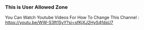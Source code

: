 ### This is User Allowed Zone

You Can Watch Youtube Videos For How To Change This 
Channel : https://youtu.be/WW-S3ft1SyY?si=sfKjXJ2HyS4fdsU7

```


```
